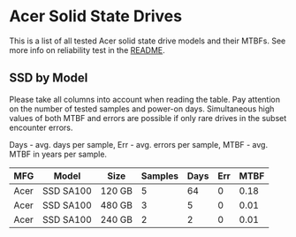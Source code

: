 Acer Solid State Drives
=======================

This is a list of all tested Acer solid state drive models and their MTBFs. See
more info on reliability test in the [README](https://github.com/linuxhw/SMART).

SSD by Model
------------

Please take all columns into account when reading the table. Pay attention on the
number of tested samples and power-on days. Simultaneous high values of both MTBF
and errors are possible if only rare drives in the subset encounter errors.

Days - avg. days per sample,
Err  - avg. errors per sample,
MTBF - avg. MTBF in years per sample.

| MFG       | Model              | Size   | Samples | Days  | Err   | MTBF |
|-----------|--------------------|--------|---------|-------|-------|------|
| Acer      | SSD SA100          | 120 GB | 5       | 64    | 0     | 0.18   |
| Acer      | SSD SA100          | 480 GB | 3       | 5     | 0     | 0.01   |
| Acer      | SSD SA100          | 240 GB | 2       | 2     | 0     | 0.01   |

